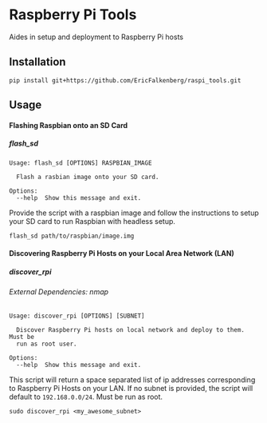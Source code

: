 # Raspberry Pi Tools
Aides in setup and deployment to Raspberry Pi hosts

## Installation
```
pip install git+https://github.com/EricFalkenberg/raspi_tools.git
```

## Usage

#### Flashing Raspbian onto an SD Card
##### flash_sd
```
Usage: flash_sd [OPTIONS] RASPBIAN_IMAGE

  Flash a rasbian image onto your SD card.

Options:
  --help  Show this message and exit.
```
Provide the script with a raspbian image and follow the instructions to setup your SD card to run Raspbian with headless setup.
```
flash_sd path/to/raspbian/image.img
```
#### Discovering Raspberry Pi Hosts on your Local Area Network (LAN)
##### discover_rpi
###### External Dependencies: nmap
```
Usage: discover_rpi [OPTIONS] [SUBNET]

  Discover Raspberry Pi hosts on local network and deploy to them. Must be
  run as root user.

Options:
  --help  Show this message and exit.
```
This script will return a space separated list of ip addresses corresponding to Raspberry Pi Hosts on your LAN. If no subnet is provided, the script will default to `192.168.0.0/24`. Must be run as root.
```
sudo discover_rpi <my_awesome_subnet>
```
